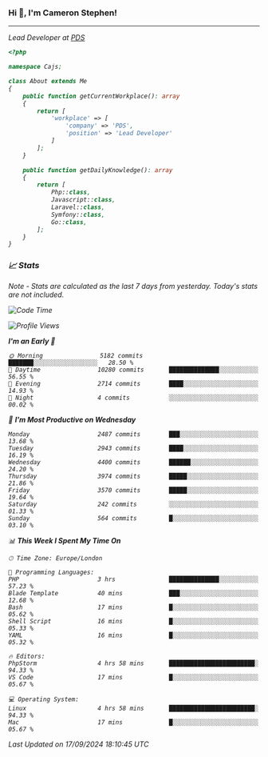 ### Hi 👋, I'm Cameron Stephen!
<hr>
<p><em>Lead Developer at <a href="https://prindatasolutions.co.uk">PDS</a></p>


```php
<?php

namespace Cajs;

class About extends Me
{
    public function getCurrentWorkplace(): array
    {
        return [
            'workplace' => [
                'company' => 'PDS',
                'position' => 'Lead Developer'
            ]
        ];
    }

    public function getDailyKnowledge(): array
    {
        return [
            Php::class,
            Javascript::class,
            Laravel::class,
            Symfony::class,
            Go::class,
        ];
    }
}
```

### 📈 Stats
<p><em>Note - Stats are calculated as the last 7 days from yesterday. Today's stats are not included.</em></p>


<!--START_SECTION:waka-->
![Code Time](http://img.shields.io/badge/Code%20Time-3%2C943%20hrs%2022%20mins-blue)

![Profile Views](http://img.shields.io/badge/Profile%20Views-4-blue)

**I'm an Early 🐤** 

```text
🌞 Morning                5182 commits        ███████░░░░░░░░░░░░░░░░░░   28.50 % 
🌆 Daytime                10280 commits       ██████████████░░░░░░░░░░░   56.55 % 
🌃 Evening                2714 commits        ████░░░░░░░░░░░░░░░░░░░░░   14.93 % 
🌙 Night                  4 commits           ░░░░░░░░░░░░░░░░░░░░░░░░░   00.02 % 
```
📅 **I'm Most Productive on Wednesday** 

```text
Monday                   2487 commits        ███░░░░░░░░░░░░░░░░░░░░░░   13.68 % 
Tuesday                  2943 commits        ████░░░░░░░░░░░░░░░░░░░░░   16.19 % 
Wednesday                4400 commits        ██████░░░░░░░░░░░░░░░░░░░   24.20 % 
Thursday                 3974 commits        █████░░░░░░░░░░░░░░░░░░░░   21.86 % 
Friday                   3570 commits        █████░░░░░░░░░░░░░░░░░░░░   19.64 % 
Saturday                 242 commits         ░░░░░░░░░░░░░░░░░░░░░░░░░   01.33 % 
Sunday                   564 commits         █░░░░░░░░░░░░░░░░░░░░░░░░   03.10 % 
```


📊 **This Week I Spent My Time On** 

```text
🕑︎ Time Zone: Europe/London

💬 Programming Languages: 
PHP                      3 hrs               ██████████████░░░░░░░░░░░   57.23 % 
Blade Template           40 mins             ███░░░░░░░░░░░░░░░░░░░░░░   12.68 % 
Bash                     17 mins             █░░░░░░░░░░░░░░░░░░░░░░░░   05.62 % 
Shell Script             16 mins             █░░░░░░░░░░░░░░░░░░░░░░░░   05.33 % 
YAML                     16 mins             █░░░░░░░░░░░░░░░░░░░░░░░░   05.32 % 

🔥 Editors: 
PhpStorm                 4 hrs 58 mins       ████████████████████████░   94.33 % 
VS Code                  17 mins             █░░░░░░░░░░░░░░░░░░░░░░░░   05.67 % 

💻 Operating System: 
Linux                    4 hrs 58 mins       ████████████████████████░   94.33 % 
Mac                      17 mins             █░░░░░░░░░░░░░░░░░░░░░░░░   05.67 % 
```


 Last Updated on 17/09/2024 18:10:45 UTC
<!--END_SECTION:waka-->
